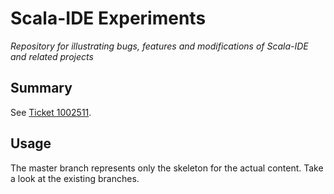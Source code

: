 # Scala-IDE Experiments
*Repository for illustrating bugs, features and modifications of Scala-IDE and related projects*

## Summary
See [Ticket 1002511](https://scala-ide-portfolio.assembla.com/spaces/scala-ide/tickets/1002511).

## Usage
The master branch represents only the skeleton for the actual content. Take a look at the existing branches.
